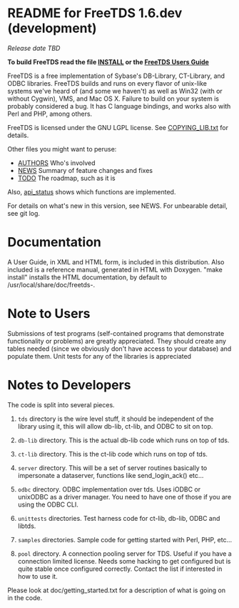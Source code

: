 README for FreeTDS 1.6.dev (development)
====

*Release date TBD*

**To build FreeTDS read the file [INSTALL](./INSTALL.md) or
the [FreeTDS Users Guide](http://www.freetds.org/userguide/)**

FreeTDS is a free implementation of Sybase's DB-Library, CT-Library,
and ODBC libraries. FreeTDS builds and runs on every flavor of
unix-like systems we've heard of (and some we haven't) as well as
Win32 (with or without Cygwin), VMS, and Mac OS X.  Failure to build
on your system is probably considered a bug.  It has C language
bindings, and works also with Perl and PHP, among others.

FreeTDS is licensed under the GNU LGPL license. See [COPYING_LIB.txt](./COPYING_LIB.txt) for
details.

Other files you might want to peruse:

* [AUTHORS](./AUTHORS.md)  Who's involved
* [NEWS](./NEWS.md)        Summary of feature changes and fixes
* [TODO](./TODO.md)        The roadmap, such as it is

Also, [api_status](./doc/api_status.txt) shows which functions are implemented.

For details on what's new in this version, see NEWS.  For unbearable
detail, see git log.

Documentation
=============

A User Guide, in XML and HTML form, is included in this distribution.
Also included is a reference manual, generated in HTML with Doxygen.
"make install" installs the HTML documentation, by default to
/usr/local/share/doc/freetds-<version>.


Note to Users
=============

Submissions of test programs (self-contained programs that demonstrate
functionality or problems) are greatly appreciated.  They should
create any tables needed (since we obviously don't have access to your
database) and populate them.  Unit tests for any of the libraries
is appreciated

Notes to Developers
===================

The code is split into several pieces.

1. `tds` directory is the wire level stuff, it should be independent of
   the library using it, this will allow db-lib, ct-lib, and ODBC to
   sit on top.

2. `db-lib` directory. This is the actual db-lib code which runs on top of
   tds.

3. `ct-lib` directory. This is the ct-lib code which runs on top of tds.

4. `server` directory. This will be a set of server routines basically
   to impersonate a dataserver, functions like send_login_ack() etc...

5. `odbc` directory. ODBC implementation over tds.  Uses iODBC or
   unixODBC as a driver manager.  You need to have one of those if you
   are using the ODBC CLI.

6. `unittests` directories. Test harness code for ct-lib, db-lib, ODBC and
   libtds.

7. `samples` directories. Sample code for getting started with Perl,
   PHP, etc...

8. `pool` directory. A connection pooling server for TDS.  Useful if you
   have a connection limited license.  Needs some hacking to get
   configured but is quite stable once configured correctly. Contact
   the list if interested in how to use it.

Please look at doc/getting_started.txt for a description of what is
going on in the code.
